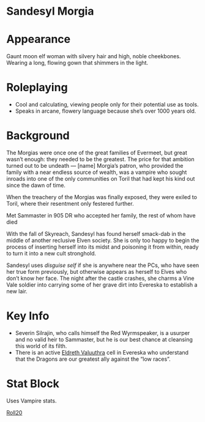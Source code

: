 # Sandesyl Morgia

# Appearance

Gaunt moon elf woman with silvery hair and high, noble cheekbones. Wearing a long, flowing gown that shimmers in the light.

# Roleplaying

- Cool and calculating, viewing people only for their potential use as tools.
- Speaks in arcane, flowery language because she’s over 1000 years old.

# Background

The Morgias were once one of the great families of Evermeet, but great wasn’t enough: they needed to be the greatest. The price for that ambition turned out to be undeath — [name] Morgia’s patron, who provided the family with a near endless source of wealth, was a vampire who sought inroads into one of the only communities on Toril that had kept his kind out since the dawn of time.

When the treachery of the Morgias was finally exposed, they were exiled to Toril, where their resentment only festered further. 

Met Sammaster in 905 DR who accepted her family, the rest of whom have died

With the fall of Skyreach, Sandesyl has found herself smack-dab in the middle of another reclusive Elven society. She is only too happy to begin the process of inserting herself into its midst and poisoning it from within, ready to turn it into a new cult stronghold.

Sandesyl uses *disguise self* if she is anywhere near the PCs, who have seen her true form previously, but otherwise appears as herself to Elves who don’t know her face. The night after the castle crashes, she charms a Vine Vale soldier into carrying some of her grave dirt into Evereska to establish a new lair.

# Key Info

- Severin Silrajin, who calls himself the Red Wyrmspeaker, is a usurper and no valid heir to Sammaster, but he is our best chance at cleansing this world of its filth.
- There is an active [Eldreth Valuuthra](../Factions/Eldreth%20Valuuthra.md) cell in Evereska who understand that the Dragons are our greatest ally against the “low races”.

# Stat Block

Uses Vampire stats.

[Roll20](https://roll20.net/compendium/dnd5e/Monsters:Vampire/#h-Vampire)